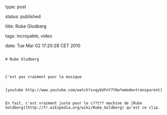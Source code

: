 type: post
status: published
title: Rube Glodberg 
tags: incroyable, video
date: Tue Mar 02 17:20:28 CET 2010
~~~~~~
# Rube Glodberg 

C'est pas vraiment pour la musique  


[youtube http://www.youtube.com/watch?v=qybUFnY7Y8w?wmode=transparent]  


En fait, c'est vraiment juste pour le c??t?? machine de [Rube Goldberg](http://fr.wikipedia.org/wiki/Rube_Goldberg) qu'est ce clip.
